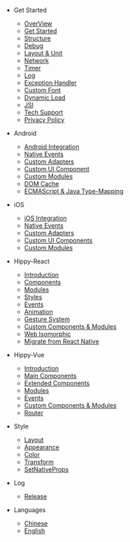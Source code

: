 * Get Started
  * [OverView](/README?id=hippy-%e6%a6%82%e8%bf%b0)
  * [Get Started](guide/integration.md)
  * [Structure](structure/introduction.md)
  * [Debug](guide/debug.md)
  * [Layout & Unit](guide/layout.md)
  * [Network](guide/network-request.md)
  * [Timer](guide/timer.md)
  * [Log](guide/console.md)
  * [Exception Handler](guide/exception.md)
  * [Custom Font](guide/custom-font.md)
  * [Dynamic Load](guide/dynamic-import.md)
  * [JSI](guide/jsi.md)
  * [Tech Support](guide/support.md)
  * [Privacy Policy](guide/privacy.md)

* Android
  * [Android Integration](android/integration.md)
  * [Native Events](android/event.md)
  * [Custom Adapters](android/custom-adapter.md)
  * [Custom UI Component](android/custom-component.md)
  * [Custom Modules](android/custom-module.md)
  * [DOM Cache](android/dom-cache.md)
  * [ECMAScript & Java Type-Mapping](android/type-mapping.md)

* iOS
  * [iOS Integration](ios/integration.md)
  * [Native Events](ios/event.md)
  * [Custom Adapters](ios/custom-adapter.md)
  * [Custom UI Components](ios/custom-component.md)
  * [Custom Modules](ios/custom-module.md)

* Hippy-React
  * [Introduction](hippy-react/introduction.md)
  * [Components](hippy-react/components.md)
  * [Modules](hippy-react/modules.md)
  * [Styles](hippy-react/style.md)
  * [Events](hippy-react/native-event.md)
  * [Animation](hippy-react/animation.md)
  * [Gesture System](hippy-react/gesture.md)
  * [Custom Components & Modules](hippy-react/customize.md)
  * [Web Isomorphic](hippy-react/web.md)
  * [Migrate from React Native](hippy-react/migrate-from-rn.md)

* Hippy-Vue
  * [Introduction](hippy-vue/introduction.md)
  * [Main Components](hippy-vue/components.md)
  * [Extended Components](hippy-vue/external-components.md)
  * [Modules](hippy-vue/vue-native.md)
  * [Events](hippy-vue/native-event.md)
  * [Custom Components & Modules](hippy-vue/customize.md)
  * [Router](hippy-vue/router.md)

* Style
  * [Layout](style/layout.md)
  * [Appearance](style/appearance.md)
  * [Color](style/color.md)
  * [Transform](style/transform.md)
  * [SetNativeProps](style/setNativeProps.md)
  
* Log
  * [Release](https://github.com/Tencent/Hippy/releases)

* Languages
  * [Chinese](https://hippyjs.org)
  * [English](/)
  

